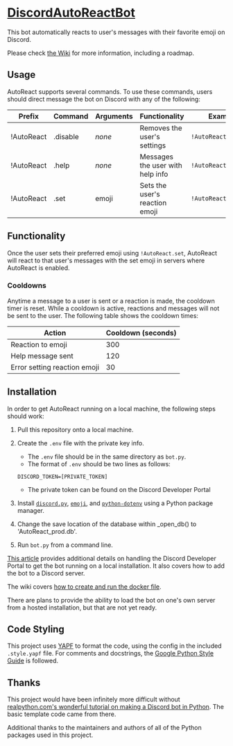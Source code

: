 # [DiscordAutoReactBot](https://github.com/DaniSprague/DiscordAutoReactBot)

This bot automatically reacts to user's messages with their favorite emoji on Discord.

Please check [the Wiki](https://github.com/DaniSprague/DiscordAutoReactBot/wiki) for more information, including a roadmap.

## Usage

AutoReact supports several commands. To use these commands, users should direct message the bot on Discord with any of the following:

| __Prefix__ | __Command__ | __Arguments__ | __Functionality__ | __Example__ |
| --- | --- | --- | --- | --- |
| !AutoReact | .disable | *none* | Removes the user's settings | `!AutoReact.disable` |
| !AutoReact | .help | *none* | Messages the user with help info | `!AutoReact.help` |
| !AutoReact | .set | emoji | Sets the user's reaction emoji | `!AutoReact.set 🤔` |

## Functionality

Once the user sets their preferred emoji using `!AutoReact.set`, AutoReact will react to that user's messages with the set emoji in servers where AutoReact is enabled.

### Cooldowns

Anytime a message to a user is sent or a reaction is made, the cooldown timer is reset. While a cooldown is active, reactions and messages will not be sent to the user. The following table shows the cooldown times:

| Action | Cooldown (seconds) |
| --- | --- |
| Reaction to emoji | 300 |
| Help message sent | 120 |
| Error setting reaction emoji | 30 |

## Installation

In order to get AutoReact running on a local machine, the following steps should work:

1. Pull this repository onto a local machine.
2. Create the `.env` file with the private key info.
    * The `.env` file should be in the same directory as `bot.py`.
    * The format of `.env` should be two lines as follows:

    ```none
    DISCORD_TOKEN=[PRIVATE_TOKEN]

    ```

    * The private token can be found on the Discord Developer Portal

3. Install [`discord.py`](https://discordpy.readthedocs.io/en/latest/index.html), [`emoji`](https://github.com/carpedm20/emoji/), and [`python-dotenv`](https://saurabh-kumar.com/python-dotenv/) using a Python package manager.
4. Change the save location of the database within _open_db() to 'AutoReact_prod.db'.
5. Run `bot.py` from a command line.

[This article](https://realpython.com/how-to-make-a-discord-bot-python/) provides additional details on handling the Discord Developer Portal to get the bot running on a local installation. It also covers how to add the bot to a Discord server.

The wiki covers [how to create and run the docker file](https://github.com/DaniSprague/DiscordAutoReactBot/wiki/Installation).

There are plans to provide the ability to load the bot on one's own server from a hosted installation, but that are not yet ready.

## Code Styling

This project uses [YAPF](https://github.com/google/yapf) to format the code, using the config in the included `.style.yapf` file. For comments and docstrings, the [Google Python Style Guide](https://github.com/google/styleguide/blob/gh-pages/pyguide.md#s3.8-comments-and-docstrings) is followed.

## Thanks

This project would have been infinitely more difficult without [realpython.com's wonderful tutorial on making a Discord bot in Python](https://realpython.com/how-to-make-a-discord-bot-python/). The basic template code came from there.

Additional thanks to the maintainers and authors of all of the Python packages used in this project.
